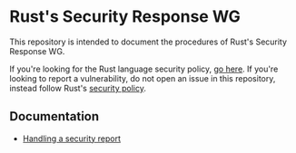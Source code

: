 # Rust's Security Response WG

This repository is intended to document the procedures of Rust's Security
Response WG.

If you're looking for the Rust language security policy, [go here][policy]. If
you're looking to report a vulnerability, do not open an issue in this
repository, instead follow Rust's [security policy][policy].

[policy]: https://www.rust-lang.org/policies/security

## Documentation

* [Handling a security report](docs/handling-reports.md)
